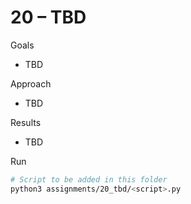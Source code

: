 # 20 – TBD

Goals
- TBD

Approach
- TBD

Results
- TBD

Run
```bash path=null start=null
# Script to be added in this folder
python3 assignments/20_tbd/<script>.py
```
